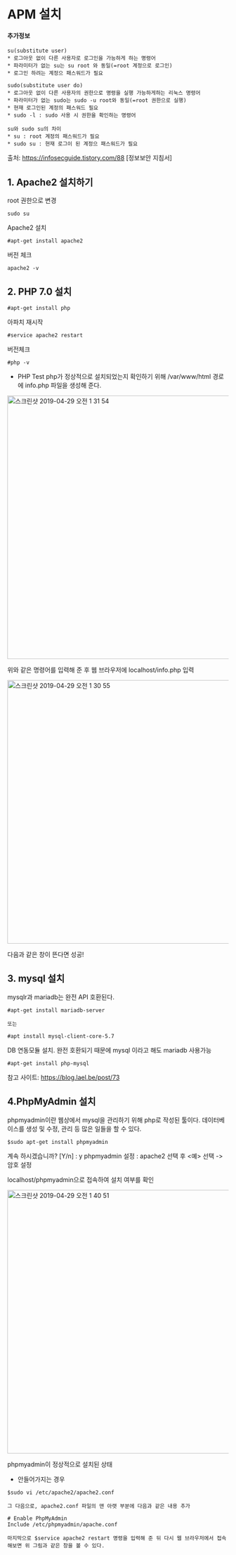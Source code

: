# APM 설치

#### 추가정보
~~~
su(substitute user)
* 로그아웃 없이 다른 사용자로 로그인을 가능하게 하는 명령어
* 파라미터가 없는 su는 su root 와 동일(=root 계정으로 로그인)
* 로그인 하려는 계정으 패스워드가 필요
~~~

~~~
sudo(substitute user do)
* 로그아웃 없이 다른 사용자의 권한으로 명령을 실행 가능하게하는 리눅스 명령어
* 파라미터가 없는 sudo는 sudo -u root와 동일(=root 권한으로 실행)
* 현재 로그인된 계정의 패스워드 필요
* sudo -l : sudo 사용 시 권한을 확인하는 명령어
~~~

~~~
su와 sudo su의 차이
* su : root 계정의 패스워드가 필요
* sudo su : 현재 로그이 된 계정으 패스워드가 필요
~~~

출처: https://infosecguide.tistory.com/88 [정보보안 지침서]

## 1. Apache2 설치하기

root 권한으로 변경
~~~
sudo su
~~~

Apache2 설치
~~~
#apt-get install apache2
~~~

버전 체크
~~~
apache2 -v
~~~

## 2. PHP 7.0 설치

~~~
#apt-get install php
~~~

아파치 재시작
~~~
#service apache2 restart
~~~

버전체크
~~~
#php -v
~~~

* PHP Test
  php가 정상적으로 설치되었는지 확인하기 위해 /var/www/html 경로에 info.php 파일을 생성해 준다.
  
<img width="600" alt="스크린샷 2019-04-29 오전 1 31 54" src="https://user-images.githubusercontent.com/48082631/56900468-e0df8e80-6ad0-11e9-8b46-aef69f64e0b2.png">

위와 같은 명령어를 입력해 준 후 웹 브라우저에 localhost/info.php 입력

<img width="600" alt="스크린샷 2019-04-29 오전 1 30 55" src="https://user-images.githubusercontent.com/48082631/56900600-2b610b00-6ad1-11e9-804b-a273aea077df.png">

다음과 같은 창이 뜬다면 성공!

## 3. mysql 설치

mysqlr과 mariadb는 완전 API 호환된다.

~~~
#apt-get install mariadb-server

또는

#apt install mysql-client-core-5.7
~~~

DB 연동모듈 설치. 완전 호환되기 때문에 mysql 이라고 해도 mariadb 사용가능

~~~
#apt-get install php-mysql
~~~

참고 사이트: <https://blog.lael.be/post/73>

## 4.PhpMyAdmin 설치

phpmyadmin이란 웹상에서 mysql을 관리하기 위해 php로 작성된 툴이다. 데이터베이스를 생성 및 수정, 관리 등 많은 일들을 할 수 있다.

~~~
$sudo apt-get install phpmyadmin
~~~

계속 하시겠습니까? [Y/n] : y
phpmyadmin 설정 : apache2 선택 후 <예> 선택 -> 암호 설정

localhost/phpmyadmin으로 접속하여 설치 여부를 확인

<img width="600" alt="스크린샷 2019-04-29 오전 1 40 51" src="https://user-images.githubusercontent.com/48082631/56900986-0de07100-6ad2-11e9-8bd9-30ad7d4efc5c.png">

phpmyadmin이 정상적으로 설치된 상태

* 안들어가지는 경우
~~~
$sudo vi /etc/apache2/apache2.conf

그 다음으로, apache2.conf 파일의 맨 아랫 부분에 다음과 같은 내용 추가

# Enable PhpMyAdmin
Include /etc/phpmyadmin/apache.conf

마지막으로 $service apache2 restart 명령을 입력해 준 뒤 다시 웹 브라우저에서 접속 해보면 위 그림과 같은 창을 볼 수 있다.
~~~


